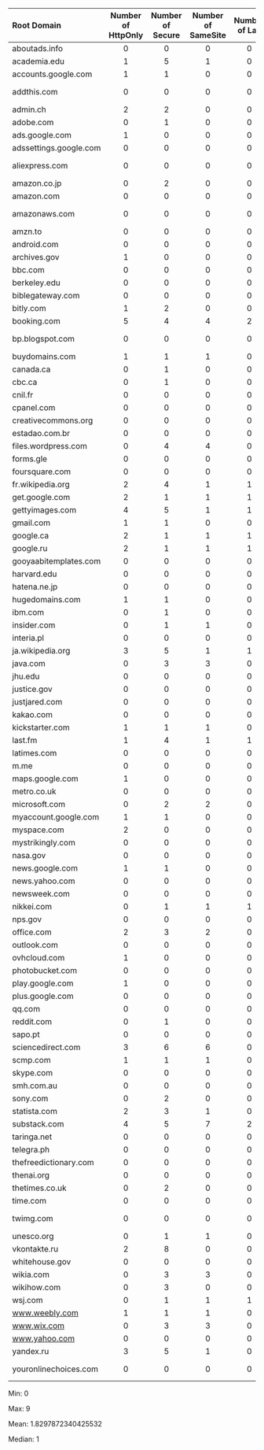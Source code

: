 | Root Domain | Number of HttpOnly | Number of Secure | Number of SameSite | Number of Lax | Number of Strict | Number of None | Termination Code |
| :--- | :---: | :---: | :---: | :---: | :---: | :---: | :---: |
| aboutads.info | 0 | 0 | 0 | 0 | 0 | 0 | 200 |
| academia.edu | 1 | 5 | 1 | 0 | 0 | 1 | 200 |
| accounts.google.com | 1 | 1 | 0 | 0 | 0 | 0 | 200 |
| addthis.com | 0 | 0 | 0 | 0 | 0 | 0 | TypeError: fetch failed |
| admin.ch | 2 | 2 | 0 | 0 | 0 | 0 | 200 |
| adobe.com | 0 | 1 | 0 | 0 | 0 | 0 | 200 |
| ads.google.com | 1 | 0 | 0 | 0 | 0 | 0 | 200 |
| adssettings.google.com | 0 | 0 | 0 | 0 | 0 | 0 | 200 |
| aliexpress.com | 0 | 0 | 0 | 0 | 0 | 0 | TypeError: fetch failed |
| amazon.co.jp | 0 | 2 | 0 | 0 | 0 | 0 | 200 |
| amazon.com | 0 | 0 | 0 | 0 | 0 | 0 | 200 |
| amazonaws.com | 0 | 0 | 0 | 0 | 0 | 0 | TypeError: fetch failed |
| amzn.to | 0 | 0 | 0 | 0 | 0 | 0 | 200 |
| android.com | 0 | 0 | 0 | 0 | 0 | 0 | 200 |
| archives.gov | 1 | 0 | 0 | 0 | 0 | 0 | 200 |
| bbc.com | 0 | 0 | 0 | 0 | 0 | 0 | 403 |
| berkeley.edu | 0 | 0 | 0 | 0 | 0 | 0 | 200 |
| biblegateway.com | 0 | 0 | 0 | 0 | 0 | 0 | 200 |
| bitly.com | 1 | 2 | 0 | 0 | 0 | 0 | 200 |
| booking.com | 5 | 4 | 4 | 2 | 1 | 1 | 200 |
| bp.blogspot.com | 0 | 0 | 0 | 0 | 0 | 0 | TypeError: fetch failed |
| buydomains.com | 1 | 1 | 1 | 0 | 0 | 1 | 403 |
| canada.ca | 0 | 1 | 0 | 0 | 0 | 0 | 200 |
| cbc.ca | 0 | 1 | 0 | 0 | 0 | 0 | 200 |
| cnil.fr | 0 | 0 | 0 | 0 | 0 | 0 | 200 |
| cpanel.com | 0 | 0 | 0 | 0 | 0 | 0 | 200 |
| creativecommons.org | 0 | 0 | 0 | 0 | 0 | 0 | 200 |
| estadao.com.br | 0 | 0 | 0 | 0 | 0 | 0 | 200 |
| files.wordpress.com | 0 | 4 | 4 | 0 | 1 | 3 | 200 |
| forms.gle | 0 | 0 | 0 | 0 | 0 | 0 | 400 |
| foursquare.com | 0 | 0 | 0 | 0 | 0 | 0 | 200 |
| fr.wikipedia.org | 2 | 4 | 1 | 1 | 0 | 0 | 200 |
| get.google.com | 2 | 1 | 1 | 1 | 0 | 0 | 200 |
| gettyimages.com | 4 | 5 | 1 | 1 | 0 | 0 | 200 |
| gmail.com | 1 | 1 | 0 | 0 | 0 | 0 | 200 |
| google.ca | 2 | 1 | 1 | 1 | 0 | 0 | 200 |
| google.ru | 2 | 1 | 1 | 1 | 0 | 0 | 200 |
| gooyaabitemplates.com | 0 | 0 | 0 | 0 | 0 | 0 | 200 |
| harvard.edu | 0 | 0 | 0 | 0 | 0 | 0 | 200 |
| hatena.ne.jp | 0 | 0 | 0 | 0 | 0 | 0 | 200 |
| hugedomains.com | 1 | 1 | 0 | 0 | 0 | 0 | 200 |
| ibm.com | 0 | 1 | 0 | 0 | 0 | 0 | 404 |
| insider.com | 0 | 1 | 1 | 0 | 0 | 1 | 200 |
| interia.pl | 0 | 0 | 0 | 0 | 0 | 0 | 200 |
| ja.wikipedia.org | 3 | 5 | 1 | 1 | 0 | 0 | 200 |
| java.com | 0 | 3 | 3 | 0 | 0 | 3 | 200 |
| jhu.edu | 0 | 0 | 0 | 0 | 0 | 0 | 200 |
| justice.gov | 0 | 0 | 0 | 0 | 0 | 0 | 200 |
| justjared.com | 0 | 0 | 0 | 0 | 0 | 0 | 403 |
| kakao.com | 0 | 0 | 0 | 0 | 0 | 0 | 200 |
| kickstarter.com | 1 | 1 | 1 | 0 | 0 | 1 | 403 |
| last.fm | 1 | 4 | 1 | 1 | 0 | 0 | 200 |
| latimes.com | 0 | 0 | 0 | 0 | 0 | 0 | 200 |
| m.me | 0 | 0 | 0 | 0 | 0 | 0 | 200 |
| maps.google.com | 1 | 0 | 0 | 0 | 0 | 0 | 200 |
| metro.co.uk | 0 | 0 | 0 | 0 | 0 | 0 | 200 |
| microsoft.com | 0 | 2 | 2 | 0 | 0 | 2 | 200 |
| myaccount.google.com | 1 | 1 | 0 | 0 | 0 | 0 | 200 |
| myspace.com | 2 | 0 | 0 | 0 | 0 | 0 | 200 |
| mystrikingly.com | 0 | 0 | 0 | 0 | 0 | 0 | 200 |
| nasa.gov | 0 | 0 | 0 | 0 | 0 | 0 | 200 |
| news.google.com | 1 | 1 | 0 | 0 | 0 | 0 | 200 |
| news.yahoo.com | 0 | 0 | 0 | 0 | 0 | 0 | 200 |
| newsweek.com | 0 | 0 | 0 | 0 | 0 | 0 | 200 |
| nikkei.com | 0 | 1 | 1 | 1 | 0 | 0 | 200 |
| nps.gov | 0 | 0 | 0 | 0 | 0 | 0 | 200 |
| office.com | 2 | 3 | 2 | 0 | 0 | 2 | 200 |
| outlook.com | 0 | 0 | 0 | 0 | 0 | 0 | 200 |
| ovhcloud.com | 1 | 0 | 0 | 0 | 0 | 0 | 200 |
| photobucket.com | 0 | 0 | 0 | 0 | 0 | 0 | 200 |
| play.google.com | 1 | 0 | 0 | 0 | 0 | 0 | 200 |
| plus.google.com | 0 | 0 | 0 | 0 | 0 | 0 | 200 |
| qq.com | 0 | 0 | 0 | 0 | 0 | 0 | 200 |
| reddit.com | 0 | 1 | 0 | 0 | 0 | 0 | 403 |
| sapo.pt | 0 | 0 | 0 | 0 | 0 | 0 | 200 |
| sciencedirect.com | 3 | 6 | 6 | 0 | 0 | 6 | 200 |
| scmp.com | 1 | 1 | 1 | 0 | 0 | 1 | 200 |
| skype.com | 0 | 0 | 0 | 0 | 0 | 0 | 200 |
| smh.com.au | 0 | 0 | 0 | 0 | 0 | 0 | 200 |
| sony.com | 0 | 2 | 0 | 0 | 0 | 0 | 200 |
| statista.com | 2 | 3 | 1 | 0 | 0 | 1 | 200 |
| substack.com | 4 | 5 | 7 | 2 | 2 | 3 | 200 |
| taringa.net | 0 | 0 | 0 | 0 | 0 | 0 | 200 |
| telegra.ph | 0 | 0 | 0 | 0 | 0 | 0 | 200 |
| thefreedictionary.com | 0 | 0 | 0 | 0 | 0 | 0 | 200 |
| thenai.org | 0 | 0 | 0 | 0 | 0 | 0 | 200 |
| thetimes.co.uk | 0 | 2 | 0 | 0 | 0 | 0 | 200 |
| time.com | 0 | 0 | 0 | 0 | 0 | 0 | 200 |
| twimg.com | 0 | 0 | 0 | 0 | 0 | 0 | TypeError: fetch failed |
| unesco.org | 0 | 1 | 1 | 0 | 0 | 1 | 200 |
| vkontakte.ru | 2 | 8 | 0 | 0 | 0 | 0 | 200 |
| whitehouse.gov | 0 | 0 | 0 | 0 | 0 | 0 | 200 |
| wikia.com | 0 | 3 | 3 | 0 | 0 | 3 | 200 |
| wikihow.com | 0 | 3 | 0 | 0 | 0 | 0 | 200 |
| wsj.com | 0 | 1 | 1 | 1 | 0 | 0 | 401 |
| www.weebly.com | 1 | 1 | 1 | 0 | 0 | 1 | 200 |
| www.wix.com | 0 | 3 | 3 | 0 | 0 | 3 | 200 |
| www.yahoo.com | 0 | 0 | 0 | 0 | 0 | 0 | 200 |
| yandex.ru | 3 | 5 | 1 | 0 | 0 | 1 | 200 |
| youronlinechoices.com | 0 | 0 | 0 | 0 | 0 | 0 | TypeError: fetch failed |


Min: 0

Max: 9

Mean: 1.8297872340425532

Median: 1
